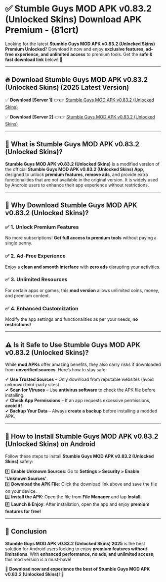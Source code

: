 
# ✅ Stumble Guys MOD APK v0.83.2 (Unlocked Skins) Download APK Premium -  (81crt) 

Looking for the latest **Stumble Guys MOD APK v0.83.2 (Unlocked Skins) Premium Unlocked**? Download it now and enjoy **exclusive features, ad-free experience, and unlimited access** to premium tools. Get the **safe & fast download link** below! 🚀

---

## 🔥 Download Stumble Guys MOD APK v0.83.2 (Unlocked Skins) (2025 Latest Version)

✅ **Download [Server 1]** 👉👉 [Stumble Guys MOD APK v0.83.2 (Unlocked Skins) ](https://apkcomod.com?title=Stumble_Guys_MOD_APK_v0.83.2_(Unlocked_Skins))  

✅ **Download [Server 2]** 👉👉 [Stumble Guys MOD APK v0.83.2 (Unlocked Skins) ](https://apkcomod.com?title=Stumble_Guys_MOD_APK_v0.83.2_(Unlocked_Skins))  


---

## 📌 What is Stumble Guys MOD APK v0.83.2 (Unlocked Skins)?

**Stumble Guys MOD APK v0.83.2 (Unlocked Skins)** is a modified version of the official **Stumble Guys MOD APK v0.83.2 (Unlocked Skins) App**, designed to unlock **premium features**, **remove ads**, and provide extra functionalities that are not available in the original version. It is widely used by Android users to enhance their app experience without restrictions.

---

## 🌟 Why Download Stumble Guys MOD APK v0.83.2 (Unlocked Skins)?

### ✅ 1. Unlock Premium Features
No more subscriptions! **Get full access to premium tools** without paying a single penny.

### ✅ 2. Ad-Free Experience
Enjoy a **clean and smooth interface** with **zero ads** disrupting your activities.

### ✅ 3. Unlimited Resources
For certain apps or games, this **mod version** allows unlimited coins, money, and premium content.

### ✅ 4. Enhanced Customization
Modify the app settings and functionalities as per your needs, **no restrictions!**

---

## ⚠️ Is it Safe to Use Stumble Guys MOD APK v0.83.2 (Unlocked Skins)?

While **mod APKs** offer amazing benefits, they also carry risks if downloaded from **unverified sources**. Here’s how to stay safe:

✔ **Use Trusted Sources** – Only download from reputable websites (avoid unknown third-party sites).  
✔ **Scan for Viruses** – Use **antivirus software** to check the APK file before installing.  
✔ **Check App Permissions** – If an app requests excessive permissions, **avoid it!**  
✔ **Backup Your Data** – Always **create a backup** before installing a modded APK.

---

## 📲 How to Install Stumble Guys MOD APK v0.83.2 (Unlocked Skins) on Android

Follow these steps to install **Stumble Guys MOD APK v0.83.2 (Unlocked Skins)** safely:

1️⃣ **Enable Unknown Sources**: Go to **Settings > Security > Enable 'Unknown Sources'**.  
2️⃣ **Download the APK File**: Click the download link above and save the file on your device.  
3️⃣ **Install the APK**: Open the file from **File Manager** and tap **Install**.  
4️⃣ **Launch & Enjoy**: After installation, open the app and enjoy **premium features for free!**

---

## 🚀 Conclusion

**Stumble Guys MOD APK v0.83.2 (Unlocked Skins) 2025** is the best solution for Android users looking to enjoy **premium features without limitations**. With **enhanced performance, no ads, and unlimited access**, this mod version is a must-have!

🔻 **Download now and experience the best of Stumble Guys MOD APK v0.83.2 (Unlocked Skins)!** 🔻

